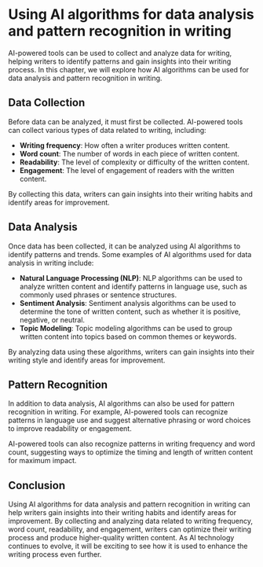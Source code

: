 Using AI algorithms for data analysis and pattern recognition in writing
======================================================================================================================================

AI-powered tools can be used to collect and analyze data for writing, helping writers to identify patterns and gain insights into their writing process. In this chapter, we will explore how AI algorithms can be used for data analysis and pattern recognition in writing.

Data Collection
---------------

Before data can be analyzed, it must first be collected. AI-powered tools can collect various types of data related to writing, including:

* **Writing frequency**: How often a writer produces written content.
* **Word count**: The number of words in each piece of written content.
* **Readability**: The level of complexity or difficulty of the written content.
* **Engagement**: The level of engagement of readers with the written content.

By collecting this data, writers can gain insights into their writing habits and identify areas for improvement.

Data Analysis
-------------

Once data has been collected, it can be analyzed using AI algorithms to identify patterns and trends. Some examples of AI algorithms used for data analysis in writing include:

* **Natural Language Processing (NLP)**: NLP algorithms can be used to analyze written content and identify patterns in language use, such as commonly used phrases or sentence structures.
* **Sentiment Analysis**: Sentiment analysis algorithms can be used to determine the tone of written content, such as whether it is positive, negative, or neutral.
* **Topic Modeling**: Topic modeling algorithms can be used to group written content into topics based on common themes or keywords.

By analyzing data using these algorithms, writers can gain insights into their writing style and identify areas for improvement.

Pattern Recognition
-------------------

In addition to data analysis, AI algorithms can also be used for pattern recognition in writing. For example, AI-powered tools can recognize patterns in language use and suggest alternative phrasing or word choices to improve readability or engagement.

AI-powered tools can also recognize patterns in writing frequency and word count, suggesting ways to optimize the timing and length of written content for maximum impact.

Conclusion
----------

Using AI algorithms for data analysis and pattern recognition in writing can help writers gain insights into their writing habits and identify areas for improvement. By collecting and analyzing data related to writing frequency, word count, readability, and engagement, writers can optimize their writing process and produce higher-quality written content. As AI technology continues to evolve, it will be exciting to see how it is used to enhance the writing process even further.
